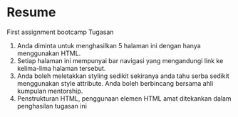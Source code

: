 # Resume
First assignment bootcamp
Tugasan
1.	Anda diminta untuk menghasilkan 5 halaman ini dengan hanya menggunakan HTML.
2.	Setiap halaman ini mempunyai bar navigasi yang mengandungi link ke kelima-lima halaman tersebut.
3.	Anda boleh meletakkan styling sedikit sekiranya anda tahu serba sedikit menggunakan style attribute. Anda boleh berbincang bersama ahli kumpulan mentorship.
4.	Penstrukturan HTML, penggunaan elemen HTML amat ditekankan dalam penghasilan tugasan ini
